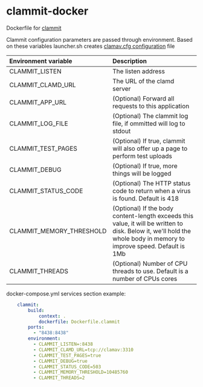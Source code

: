 # clammit-docker
Dockerfile for [clammit](https://github.com/ifad/clammit)

Clammit configuration parameters are passed through environment. Based on these variables launcher.sh creates [clamav.cfg configuration](https://github.com/ifad/clammit/blob/master/README.md#configuration) file

Environment variable         | Description
:---------------| :-----------------------------------------------------------------------------
CLAMMIT_LISTEN          | The listen address
CLAMMIT_CLAMD_URL       | The URL of the clamd server
CLAMMIT_APP_URL | (Optional) Forward all requests to this application
CLAMMIT_LOG_FILE        | (Optional) The clammit log file, if ommitted will log to stdout
CLAMMIT_TEST_PAGES      | (Optional) If true, clammit will also offer up a page to perform test uploads
CLAMMIT_DEBUG           | (Optional) If true, more things will be logged
CLAMMIT_STATUS_CODE      | (Optional) The HTTP status code to return when a virus is found. Default is 418 
CLAMMIT_MEMORY_THRESHOLD      | (Optional) If the body content-length exceeds this value, it will be written to disk. Below it, we'll hold the whole body in memory to improve speed. Default is 1Mb
CLAMMIT_THREADS      | (Optional) Number of CPU threads to use. Default is a number of CPUs cores 


docker-compose.yml services section example:
```yaml
    clammit:
        build:
            context: .
            dockerfile: Dockerfile.clammit
        ports:
          - "8438:8438"
        environment:
          - CLAMMIT_LISTEN=:8438
          - CLAMMIT_CLAMD_URL=tcp://clamav:3310
          - CLAMMIT_TEST_PAGES=true
          - CLAMMIT_DEBUG=true
          - CLAMMIT_STATUS_CODE=503
          - CLAMMIT_MEMORY_THRESHOLD=10485760
          - CLAMMIT_THREADS=2
```